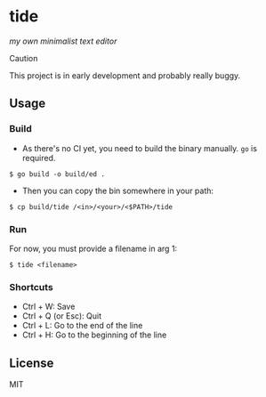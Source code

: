 # tide

_my own minimalist text editor_

> [!CAUTION]
> This project is in early development and probably really buggy.

## Usage

### Build

- As there's no CI yet, you need to build the binary manually. `go` is required.

```
$ go build -o build/ed .
```

- Then you can copy the bin somewhere in your path:

```
$ cp build/tide /<in>/<your>/<$PATH>/tide
```

### Run

For now, you must provide a filename in arg 1:

```
$ tide <filename>
```

### Shortcuts

- Ctrl + W: Save
- Ctrl + Q (or Esc): Quit
- Ctrl + L: Go to the end of the line
- Ctrl + H: Go to the beginning of the line

## License

MIT